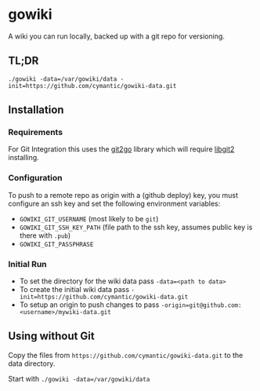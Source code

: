 # gowiki

A wiki you can run locally, backed up with a git repo for versioning.

## TL;DR

```
./gowiki -data=/var/gowiki/data -init=https://github.com/cymantic/gowiki-data.git
```

## Installation

### Requirements
For Git Integration this uses the [git2go][git2go] library which will require [libgit2][libgit2] installing.

### Configuration
To push to a remote repo as origin with a (github deploy) key, you must configure an ssh key and set the following environment variables:
  * `GOWIKI_GIT_USERNAME` (most likely to be `git`)
  * `GOWIKI_GIT_SSH_KEY_PATH` (file path to the ssh key, assumes public key is there with `.pub`)
  * `GOWIKI_GIT_PASSPHRASE` 

### Initial Run
  * To set the directory for the wiki data pass `-data=<path to data>`
  * To create the initial wiki data pass `-init=https://github.com/cymantic/gowiki-data.git`
  * To setup an origin to push changes to pass `-origin=git@github.com:<username>/mywiki-data.git`
  
## Using without Git
Copy the files from `https://github.com/cymantic/gowiki-data.git` to the data directory.

Start with `./gowiki -data=/var/gowiki/data`


[git2go]: https://github.com/libgit2/git2go
[libgit2]: https://libgit2.github.com/
